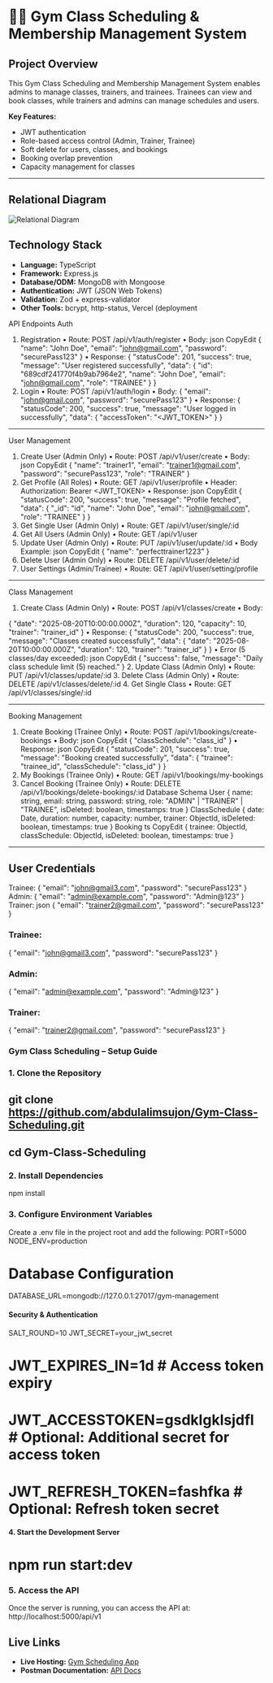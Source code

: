 # 🏋️‍♂️ Gym Class Scheduling & Membership Management System

## Project Overview
This Gym Class Scheduling and Membership Management System enables admins to manage classes, trainers, and trainees. Trainees can view and book classes, while trainers and admins can manage schedules and users.  

**Key Features:**
- JWT authentication
- Role-based access control (Admin, Trainer, Trainee)
- Soft delete for users, classes, and bookings
- Booking overlap prevention
- Capacity management for classes

---

## Relational Diagram
![Relational Diagram](https://github.com/user-attachments/assets/3446ff76-e4e3-4a4f-b18f-ca2ea7a8f9ce)

## Technology Stack
- **Language:** TypeScript
- **Framework:** Express.js
- **Database/ODM:** MongoDB with Mongoose
- **Authentication:** JWT (JSON Web Tokens)
- **Validation:** Zod + express-validator
- **Other Tools:** bcrypt, http-status, Vercel (deployment

API Endpoints
Auth
1. Registration
•	Route: POST /api/v1/auth/register
•	Body:
json
CopyEdit
{
  "name": "John Doe",
  "email": "john@gmail.com",
  "password": "securePass123"
}
•	Response:
{
  "statusCode": 201,
  "success": true,
  "message": "User registered successfully",
  "data": {
    "id": "689cdf241770f4b9ab7964e2",
    "name": "John Doe",
    "email": "john@gmail.com",
    "role": "TRAINEE"
  }
}
2. Login
•	Route: POST /api/v1/auth/login
•	Body:
{
  "email": "john@gmail.com",
  "password": "securePass123"
}
•	Response:
{
  "statusCode": 200,
  "success": true,
  "message": "User logged in successfully",
  "data": {
    "accessToken": "<JWT_TOKEN>"
  }
}
________________________________________

User Management
1. Create User (Admin Only)
•	Route: POST /api/v1/user/create
•	Body:
json
CopyEdit
{
  "name": "trainer1",
  "email": "trainer1@gmail.com",
  "password": "securePass123",
  "role": "TRAINER"
}
2. Get Profile (All Roles)
•	Route: GET /api/v1/user/profile
•	Header: Authorization: Bearer <JWT_TOKEN>
•	Response:
json
CopyEdit
{
  "statusCode": 200,
  "success": true,
  "message": "Profile fetched",
  "data": {
    "_id": "id",
    "name": "John Doe",
    "email": "john@gmail.com",
    "role": "TRAINEE"
  }
}
3. Get Single User (Admin Only)
•	Route: GET /api/v1/user/single/:id
4. Get All Users (Admin Only)
•	Route: GET /api/v1/user
5. Update User (Admin Only)
•	Route: PUT /api/v1/user/update/:id
•	Body Example:
json
CopyEdit
{
  "name": "perfecttrainer1223"
}
6. Delete User (Admin Only)
•	Route: DELETE /api/v1/user/delete/:id
7. User Settings (Admin/Trainee)
•	Route: GET /api/v1/user/setting/profile
________________________________________
Class Management
1. Create Class (Admin Only)
•	Route: POST /api/v1/classes/create
•	Body:

{
  "date": "2025-08-20T10:00:00.000Z",
  "duration": 120,
  "capacity": 10,
  "trainer": "trainer_id"
}
•	Response:
{
  "statusCode": 200,
  "success": true,
  "message": "Classes created successfully",
  "data": {
    "date": "2025-08-20T10:00:00.000Z",
    "duration": 120,
    "trainer": "trainer_id"
  }
}
•	Error (5 classes/day exceeded):
json
CopyEdit
{
  "success": false,
  "message": "Daily class schedule limit (5) reached."
}
2. Update Class (Admin Only)
•	Route: PUT /api/v1/classes/update/:id
3. Delete Class (Admin Only)
•	Route: DELETE /api/v1/classes/delete/:id
4. Get Single Class
•	Route: GET /api/v1/classes/single/:id
________________________________________


Booking Management
1. Create Booking (Trainee Only)
•	Route: POST /api/v1/bookings/create-bookings
•	Body:
json
CopyEdit
{
  "classSchedule": "class_id"
}
•	Response:
json
CopyEdit
{
  "statusCode": 201,
  "success": true,
  "message": "Booking created successfully",
  "data": {
    "trainee": "trainee_id",
    "classSchedule": "class_id"
  }
}
2. My Bookings (Trainee Only)
•	Route: GET /api/v1/bookings/my-bookings
3. Cancel Booking (Trainee Only)
•	Route: DELETE /api/v1/bookings/delete-bookings/:id
Database Schema
User
{
  name: string,
  email: string,
  password: string,
  role: "ADMIN" | "TRAINER" | "TRAINEE",
  isDeleted: boolean,
  timestamps: true
}
ClassSchedule
{
  date: Date,
  duration: number,
  capacity: number,
  trainer: ObjectId,
  isDeleted: boolean,
  timestamps: true
}
Booking
ts
CopyEdit
{
  trainee: ObjectId,
  classSchedule: ObjectId,
  isDeleted: boolean,
  timestamps: true
}
________________________________________

## User Credentials
  
Trainee:
{
  "email": "john@gmail3.com",
  "password": "securePass123"
}
Admin:
{
  "email": "admin@example.com",
  "password": "Admin@123"
}
Trainer:
json
{
  "email": "trainer2@gmail.com",
  "password": "securePass123"
}

### Trainee:
{
  "email": "john@gmail3.com",
  "password": "securePass123"
}
### Admin:

{
  "email": "admin@example.com",
  "password": "Admin@123"
}
### Trainer:

{
  "email": "trainer2@gmail.com",
  "password": "securePass123"
}


### Gym Class Scheduling – Setup Guide
### 1. Clone the Repository
## git clone https://github.com/abdulalimsujon/Gym-Class-Scheduling.git
## cd Gym-Class-Scheduling
### 2. Install Dependencies
npm install
### 3. Configure Environment Variables
Create a .env file in the project root and add the following:
PORT=5000
NODE_ENV=production

# Database Configuration
DATABASE_URL=mongodb://127.0.0.1:27017/gym-management

#### Security & Authentication
  SALT_ROUND=10
 JWT_SECRET=your_jwt_secret
# JWT_EXPIRES_IN=1d              # Access token expiry
# JWT_ACCESSTOKEN=gsdklgklsjdfl  # Optional: Additional secret for access token
#  JWT_REFRESH_TOKEN=fashfka      # Optional: Refresh token secret
####  4. Start the Development Server
# npm run start:dev
### 5. Access the API
Once the server is running, you can access the API at:
http://localhost:5000/api/v1

## Live Links

- **Live Hosting:** [Gym Scheduling App](https://gym-scheduling-one.vercel.app/)  
- **Postman Documentation:** [API Docs](https://documenter.getpostman.com/view/42134880/2sB3BGJVqD)
